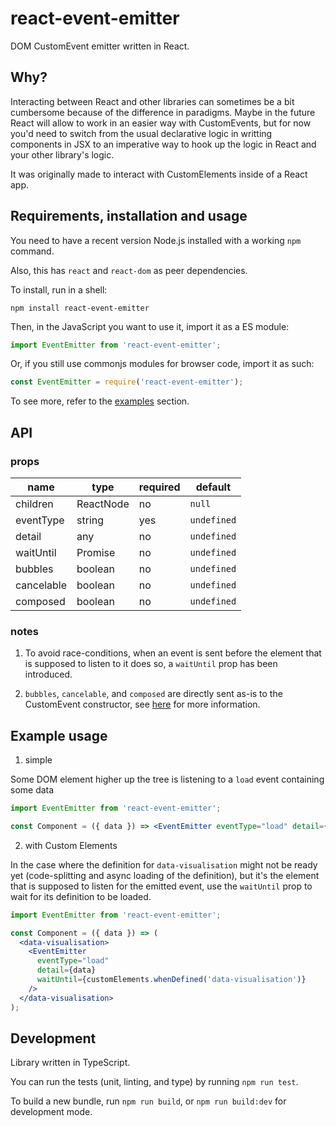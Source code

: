 # react-event-emitter

DOM CustomEvent emitter written in React.

## Why?

Interacting between React and other libraries can sometimes be a bit cumbersome
because of the difference in paradigms. Maybe in the future React will allow to
work in an easier way with CustomEvents, but for now you'd need to switch from
the usual declarative logic in writting components in JSX to an imperative way
to hook up the logic in React and your other library's logic.

It was originally made to interact with CustomElements inside of a React app.

## Requirements, installation and usage

You need to have a recent version Node.js installed with a working `npm` command.

Also, this has `react` and `react-dom` as peer dependencies.

To install, run in a shell:

```shell
npm install react-event-emitter
```

Then, in the JavaScript you want to use it, import it as a ES module:

```javascript
import EventEmitter from 'react-event-emitter';
```

Or, if you still use commonjs modules for browser code, import it as such:

```javascript
const EventEmitter = require('react-event-emitter');
```

To see more, refer to the [examples](#example-usage) section.

## API

### props

| name       | type      | required | default     |
| ---------- | --------- | -------- | ----------- |
| children   | ReactNode | no       | `null`      |
| eventType  | string    | yes      | `undefined` |
| detail     | any       | no       | `undefined` |
| waitUntil  | Promise   | no       | `undefined` |
| bubbles    | boolean   | no       | `undefined` |
| cancelable | boolean   | no       | `undefined` |
| composed   | boolean   | no       | `undefined` |

### notes

1. To avoid race-conditions, when an event is sent before the element that is
   supposed to listen to it does so, a `waitUntil` prop has been introduced.

2. `bubbles`, `cancelable`, and `composed` are directly sent as-is to the
   CustomEvent constructor, see
   [here](https://developer.mozilla.org/en-US/docs/Web/API/Event/Event) for more
   information.

## Example usage

1. simple

Some DOM element higher up the tree is listening to a `load` event containing some data

```jsx
import EventEmitter from 'react-event-emitter';

const Component = ({ data }) => <EventEmitter eventType="load" detail={data} />;
```

2. with Custom Elements

In the case where the definition for `data-visualisation` might not be ready yet
(code-splitting and async loading of the definition), but it's the element that
is supposed to listen for the emitted event, use the `waitUntil` prop to wait
for its definition to be loaded.

```jsx
import EventEmitter from 'react-event-emitter';

const Component = ({ data }) => (
  <data-visualisation>
    <EventEmitter
      eventType="load"
      detail={data}
      waitUntil={customElements.whenDefined('data-visualisation')}
    />
  </data-visualisation>
);
```

## Development

Library written in TypeScript.

You can run the tests (unit, linting, and type) by running `npm run test`.

To build a new bundle, run `npm run build`, or `npm run build:dev` for
development mode.
